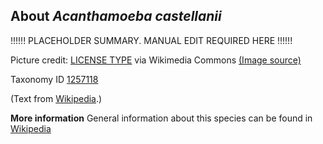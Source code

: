 **About *Acanthamoeba castellanii***
-------------------------
!!!!!! PLACEHOLDER SUMMARY. MANUAL EDIT REQUIRED HERE !!!!!!

Picture credit: [LICENSE TYPE]() via Wikimedia Commons [(Image source)]()

Taxonomy ID [1257118](https://www.uniprot.org/taxonomy/1257118)

(Text from [Wikipedia](https://en.wikipedia.org/).)

**More information**
General information about this species can be found in [Wikipedia](https://en.wikipedia.org/wiki/acanthamoeba_castellanii)
